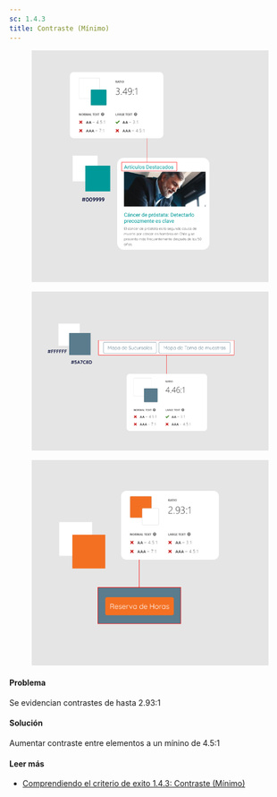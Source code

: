 ```yaml
---
sc: 1.4.3
title: Contraste (Mínimo)
---
```


<figure>

![alt text](images/contraste1.png) 

</figure>
<figure>

![alt text](images/contraste2.png) 

</figure>
<figure>

![alt text](images/contraste3.png) 

</figure>

#### Problema

Se evidencian contrastes de hasta 2.93:1

#### Solución

Aumentar contraste entre elementos a un mínino de 4.5:1

#### Leer más

- [Comprendiendo el criterio de exito 1.4.3: Contraste (Mínimo)](https://www.w3.org/WAI/WCAG21/Understanding/contrast-minimum.html)